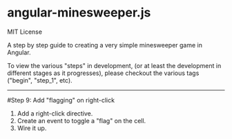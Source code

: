angular-minesweeper.js
===========================

MIT License

A step by step guide to creating a very simple minesweeper game in Angular.

To view the various "steps" in development, (or at least the development in different stages as it progresses), please
checkout the various tags ("begin", "step_1", etc).

----

#Step 9: Add "flagging" on right-click

1. Add a right-click directive.
2. Create an event to toggle a "flag" on the cell.
3. Wire it up.
